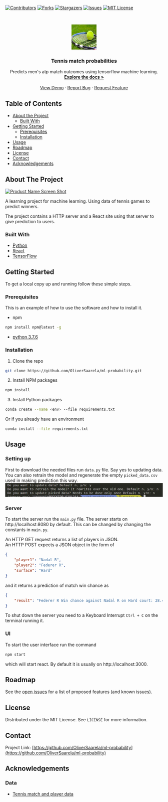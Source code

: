 
<!-- PROJECT SHIELDS -->
<!--
*** I'm using markdown "reference style" links for readability.
*** Reference links are enclosed in brackets [ ] instead of parentheses ( ).
*** See the bottom of this document for the declaration of the reference variables
*** for contributors-url, forks-url, etc. This is an optional, concise syntax you may use.
*** https://www.markdownguide.org/basic-syntax/#reference-style-links
-->
[![Contributors][contributors-shield]][contributors-url]
[![Forks][forks-shield]][forks-url]
[![Stargazers][stars-shield]][stars-url]
[![Issues][issues-shield]][issues-url]
[![MIT License][license-shield]][license-url]




<!-- PROJECT LOGO -->
<br />
<p align="center">
  <a href="https://github.com/OliverSaarela/ml-probability">
    <img src="img/logo.png" alt="Logo" width="80" height="80">
  </a>

  <h3 align="center">Tennis match probabilities</h3>

  <p align="center">
    Predicts men's atp match outcomes using tensorflow machine learning.
    <br />
    <a href="https://github.com/OliverSaarela/ml-probability"><strong>Explore the docs »</strong></a>
    <br />
    <br />
    <a href="https://github.com/OliverSaarela/ml-probability">View Demo</a>
    ·
    <a href="https://github.com/OliverSaarela/ml-probability/issues">Report Bug</a>
    ·
    <a href="https://github.com/OliverSaarela/ml-probability/issues">Request Feature</a>
  </p>
</p>



<!-- TABLE OF CONTENTS -->
## Table of Contents

* [About the Project](#about-the-project)
  * [Built With](#built-with)
* [Getting Started](#getting-started)
  * [Prerequisites](#prerequisites)
  * [Installation](#installation)
* [Usage](#usage)
* [Roadmap](#roadmap)
* [License](#license)
* [Contact](#contact)
* [Acknowledgements](#acknowledgements)



<!-- ABOUT THE PROJECT -->
## About The Project

[![Product Name Screen Shot][product-screenshot]](https://example.com)

A learning project for machine learning.
Using data of tennis games to predict winners.

The project contains a HTTP server and a React site using that server to give prediction to users.

### Built With

* [Python](https://www.python.org/)
* [React](https://reactjs.org/)
* [TensorFlow](https://www.tensorflow.org/)



<!-- GETTING STARTED -->
## Getting Started

To get a local copy up and running follow these simple steps.

### Prerequisites

This is an example of how to use the software and how to install it.
* npm
```sh
npm install npm@latest -g
```
* [python 3.7.6](https://www.python.org/)

### Installation
 
1. Clone the repo
```sh
git clone https://github.com/OliverSaarela/ml-probability.git
```

2. Install NPM packages
```sh
npm install
```

3. Install Python packages
```sh
conda create --name <env> --file requirements.txt
```
Or if you already have an environment
```sh
conda install --file requirements.txt
```

<!-- USAGE EXAMPLES -->
## Usage
### Setting up
First to download the needed files run `data.py` file. Say yes to updating data. You can also retrain the model and regenerate the empty `picked_data.csv` used in making prediction this way.
![data_console](img/data_console.JPG)
### Server
To start the server run the `main.py` file.
The server starts on http://localhost:8080 by default. This can be changed by changing the constants in `main.py`.

An HTTP GET request returns a list of players in JSON.  
An HTTP POST expects a JSON object in the form of
```json
{
	"player1": "Nadal R",
	"player2": "Federer R",
	"surface": "Hard"
}
```
and it returns a prediction of match win chance as
```json
{
    "result": "Federer R Win chance against Nadal R on Hard court: 28.42%"
}
```

To shut down the server you need to a Keyboard Interrupt `Ctrl + C` on the terminal running it.
### UI
To start the user interface run the command
```sh
npm start
```
which will start react. By default it is usually on http://localhost:3000.

<!-- ROADMAP -->
## Roadmap

See the [open issues](https://github.com/OliverSaarela/ml-probability/issues) for a list of proposed features (and known issues).



<!-- LICENSE -->
## License

Distributed under the MIT License. See `LICENSE` for more information.


<!-- CONTACT -->
## Contact

Project Link: [https://github.com/OliverSaarela/ml-probability](https://github.com/OliverSaarela/ml-probability)



<!-- ACKNOWLEDGEMENTS -->
## Acknowledgements

### Data
* [Tennis match and player data](https://data.world/tylerudite/atp-match-data)


<!-- MARKDOWN LINKS & IMAGES -->
<!-- https://www.markdownguide.org/basic-syntax/#reference-style-links -->
[contributors-shield]: https://img.shields.io/github/contributors/OliverSaarela/ml-probability.svg?style=flat-square
[contributors-url]: https://github.com/OliverSaarela/ml-probability/graphs/contributors
[forks-shield]: https://img.shields.io/github/forks/OliverSaarela/ml-probability.svg?style=flat-square
[forks-url]: https://github.com/OliverSaarela/ml-probability/network/members
[stars-shield]: https://img.shields.io/github/stars/OliverSaarela/ml-probability.svg?style=flat-square
[stars-url]: https://github.com/OliverSaarela/ml-probability/stargazers
[issues-shield]: https://img.shields.io/github/issues/OliverSaarela/ml-probability.svg?style=flat-square
[issues-url]: https://github.com/OliverSaarela/ml-probability/issues
[license-shield]: https://img.shields.io/github/license/OliverSaarela/ml-probability.svg?style=flat-square
[license-url]: https://github.com/OliverSaarela/ml-probability/blob/master/LICENSE
[product-screenshot]: images/screenshot.png
